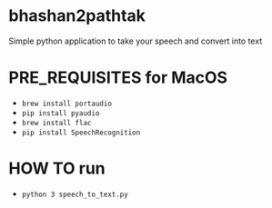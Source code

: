 # bhashan2pathtak
Simple python application to take your speech and convert into text

# PRE_REQUISITES for MacOS
* `brew install portaudio`
* `pip install pyaudio`
* `brew install flac`
* `pip install SpeechRecognition`

# HOW TO run
* `python 3 speech_to_text.py`
